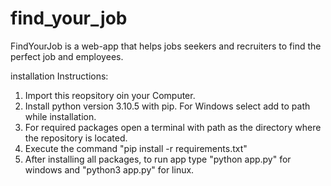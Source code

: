# find_your_job
FindYourJob is a web-app that helps jobs seekers and recruiters to find the perfect job and employees.

installation Instructions:
1. Import this reopsitory oin your Computer.
2. Install python version 3.10.5 with pip. For Windows select add to path while installation.
3. For required packages open a terminal with path as the directory where the repository is located.
4. Execute the command "pip install -r requirements.txt"
5. After installing all packages, to run app type "python app.py" for windows and "python3 app.py" for linux.

